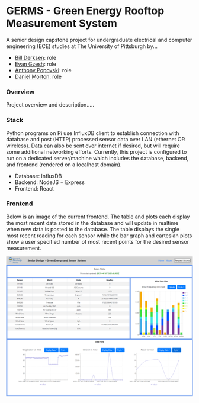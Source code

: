 # GERMS - Green Energy Rooftop Measurement System

A senior design capstone project for undergraduate electrical and computer engineering (ECE) studies at The University of Pittsburgh by...
   - [Bill Derksen](https://github.com/bderksen20): role
   - [Evan Gzesh](https://github.com/EvanGzesh): role
   - [Anthony Popovski](https://github.com/anthpops): role
   - [Daniel Morton](https://github.com/Daniel8942): role

### Overview
Project overview and description.....

### Stack

Python programs on Pi use InfluxDB client to establish connection with database and post (HTTP) processed sensor data over LAN (ethernet OR wireless). Data can also be sent over internet if desired, but will require some additional networking efforts. Currently, this project is configured to run on a dedicated server/machine which includes the database, backend, and frontend (rendered on a localhost domain). 

   - Database: InfluxDB
   - Backend: NodeJS + Express
   - Frontend: React

### Frontend

Below is an image of the current frontend. The table and plots each display the most recent data stored in the database and will update in realtime when new data is posted to the database. The table displays the single most recent reading for each sensor while the bar graph and cartesian plots show a user specified number of most recent points for the desired sensor measurement.

![frontend image](./images/frontend.png?raw=true "Title")
